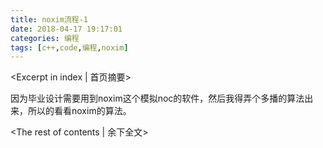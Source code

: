 ```yaml
---
title: noxim流程-1
date: 2018-04-17 19:17:01
categories: 编程
tags: [c++,code,编程,noxim]
---
```


<Excerpt in index | 首页摘要> 

因为毕业设计需要用到noxim这个模拟noc的软件，然后我得弄个多播的算法出来，所以的看看noxim的算法。

<!-- more -->

<The rest of contents | 余下全文>

